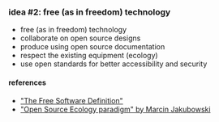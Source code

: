 ### idea #2: free (as in freedom) technology

- free (as in freedom) technology
- collaborate on open source designs
- produce using open source documentation
- respect the existing equipment (ecology)
- use open standards for better accessibility and security

#### references

- ["The Free Software Definition"](http://www.gnu.org/philosophy/free-sw.html)
- ["Open Source Ecology paradigm" by Marcin Jakubowski](http://opensourceecology.org/wiki/Open_Source_Ecology_Paradigm)
